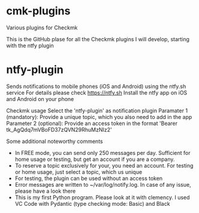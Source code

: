 # cmk-plugins
Various plugins for Checkmk

This is the GitHub plase for all the Checkmk plugins I will develop, starting with the ntfy plugin

# ntfy-plugin
Sends notifications to mobile phones (iOS and Android) using the ntfy.sh service 
For details please check https://ntfy.sh
Install the ntfy app on iOS and Android on your phone
 
Checkmk usage
Select the 'ntfy-plugin' as notification plugin
Paramater 1 (mandatory): Provide a unique topic, which you also need to add in the app
Parameter 2 (optional): Provide an access token in the format 'Bearer tk_AgQdq7mVBoFD37zQVN29RhuMzNIz2'

Some additional noteworthy comments
 - In FREE mode, you can send only 250 messages per day. Sufficient for home usage or testing, but get an account if you are a company.
 - To reserve a topic exclusively for your, you need an account. For testing or home usage, just select a topic, which us unique
 - For testing, the plugin can be used without an access token
 - Error messages are written to ~/var/log/notify.log. In case of any issue, please have a look there
 - This is my first Python program. Please look at it with clemency. I used VC Code with Pydantic (type checking mode: Basic) and Black
